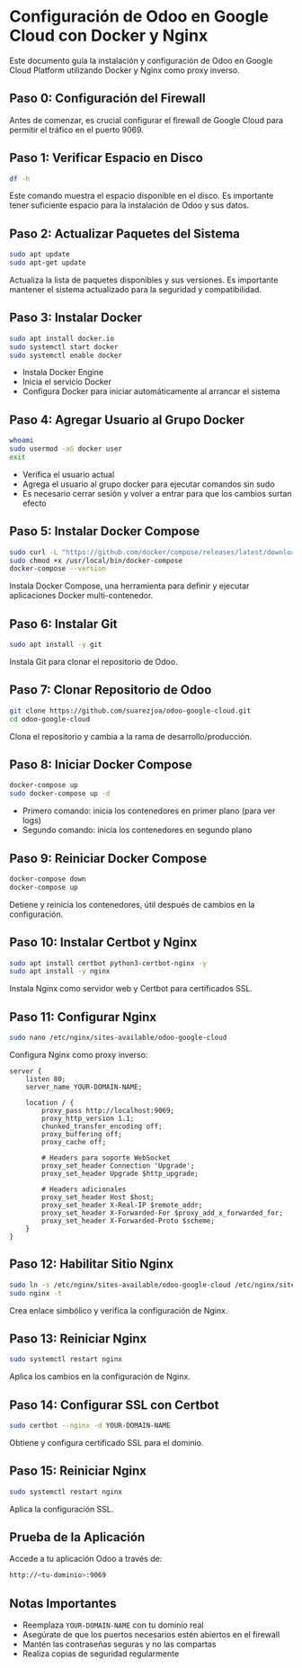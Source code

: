 # Configuración de Odoo en Google Cloud con Docker y Nginx

Este documento guía la instalación y configuración de Odoo en Google Cloud Platform utilizando Docker y Nginx como proxy inverso.

## Paso 0: Configuración del Firewall
Antes de comenzar, es crucial configurar el firewall de Google Cloud para permitir el tráfico en el puerto 9069.


## Paso 1: Verificar Espacio en Disco
```bash
df -h
```
Este comando muestra el espacio disponible en el disco. Es importante tener suficiente espacio para la instalación de Odoo y sus datos.

## Paso 2: Actualizar Paquetes del Sistema
```bash
sudo apt update
sudo apt-get update
```
Actualiza la lista de paquetes disponibles y sus versiones. Es importante mantener el sistema actualizado para la seguridad y compatibilidad.

## Paso 3: Instalar Docker
```bash
sudo apt install docker.io
sudo systemctl start docker
sudo systemctl enable docker
```
- Instala Docker Engine
- Inicia el servicio Docker
- Configura Docker para iniciar automáticamente al arrancar el sistema

## Paso 4: Agregar Usuario al Grupo Docker
```bash
whoami
sudo usermod -aG docker user
exit
```
- Verifica el usuario actual
- Agrega el usuario al grupo docker para ejecutar comandos sin sudo
- Es necesario cerrar sesión y volver a entrar para que los cambios surtan efecto

## Paso 5: Instalar Docker Compose
```bash
sudo curl -L "https://github.com/docker/compose/releases/latest/download/docker-compose-$(uname -s)-$(uname -m)" -o /usr/local/bin/docker-compose
sudo chmod +x /usr/local/bin/docker-compose
docker-compose --version
```
Instala Docker Compose, una herramienta para definir y ejecutar aplicaciones Docker multi-contenedor.

## Paso 6: Instalar Git
```bash
sudo apt install -y git
```
Instala Git para clonar el repositorio de Odoo.

## Paso 7: Clonar Repositorio de Odoo
```bash
git clone https://github.com/suarezjoa/odoo-google-cloud.git
cd odoo-google-cloud
```
Clona el repositorio y cambia a la rama de desarrollo/producción.

## Paso 8: Iniciar Docker Compose
```bash
docker-compose up
sudo docker-compose up -d
```
- Primero comando: inicia los contenedores en primer plano (para ver logs)
- Segundo comando: inicia los contenedores en segundo plano

## Paso 9: Reiniciar Docker Compose
```bash
docker-compose down
docker-compose up
```
Detiene y reinicia los contenedores, útil después de cambios en la configuración.


## Paso 10: Instalar Certbot y Nginx
```bash
sudo apt install certbot python3-certbot-nginx -y
sudo apt install -y nginx
```
Instala Nginx como servidor web y Certbot para certificados SSL.

## Paso 11: Configurar Nginx
```bash
sudo nano /etc/nginx/sites-available/odoo-google-cloud
```
Configura Nginx como proxy inverso:
```nginx
server {
    listen 80;
    server_name YOUR-DOMAIN-NAME;

    location / {
        proxy_pass http://localhost:9069;
        proxy_http_version 1.1;
        chunked_transfer_encoding off;
        proxy_buffering off;
        proxy_cache off;

        # Headers para soporte WebSocket
        proxy_set_header Connection 'Upgrade';
        proxy_set_header Upgrade $http_upgrade;

        # Headers adicionales
        proxy_set_header Host $host;
        proxy_set_header X-Real-IP $remote_addr;
        proxy_set_header X-Forwarded-For $proxy_add_x_forwarded_for;
        proxy_set_header X-Forwarded-Proto $scheme;
    }
}
```

## Paso 12: Habilitar Sitio Nginx
```bash
sudo ln -s /etc/nginx/sites-available/odoo-google-cloud /etc/nginx/sites-enabled/
sudo nginx -t
```
Crea enlace simbólico y verifica la configuración de Nginx.

## Paso 13: Reiniciar Nginx
```bash
sudo systemctl restart nginx
```
Aplica los cambios en la configuración de Nginx.

## Paso 14: Configurar SSL con Certbot
```bash
sudo certbot --nginx -d YOUR-DOMAIN-NAME
```
Obtiene y configura certificado SSL para el dominio.

## Paso 15: Reiniciar Nginx
```bash
sudo systemctl restart nginx
```
Aplica la configuración SSL.

## Prueba de la Aplicación
Accede a tu aplicación Odoo a través de:
```bash
http://<tu-dominio>:9069
```

## Notas Importantes
- Reemplaza `YOUR-DOMAIN-NAME` con tu dominio real
- Asegúrate de que los puertos necesarios estén abiertos en el firewall
- Mantén las contraseñas seguras y no las compartas
- Realiza copias de seguridad regularmente
